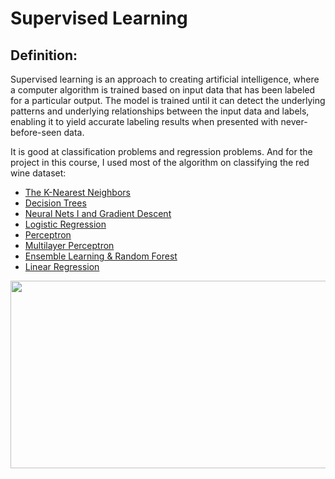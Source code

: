 
# Supervised Learning 

## Definition: 
Supervised learning is an approach to creating artificial intelligence, where a computer algorithm is trained based on input data that has been labeled for a particular output. The model is trained until it can detect the underlying patterns and underlying relationships between the input data and labels, enabling it to yield accurate labeling results when presented with never-before-seen data.

It is good at classification problems and regression problems. And for the project in this course, I used most of the algorithm on classifying the red wine dataset:
  + [The K-Nearest Neighbors](https://github.com/bamboohorseking/INDE577/tree/main/Supervised-Learning/K-Nearest-Neighbors)
  + [Decision Trees](https://github.com/bamboohorseking/INDE577/tree/main/Supervised-Learning/Decision_Tree)
  + [Neural Nets I and Gradient Descent](https://github.com/bamboohorseking/INDE577/tree/main/Supervised-Learning/Gradient_Descent%26Neural_Network)
  + [Logistic Regression](https://github.com/bamboohorseking/INDE577/tree/main/Supervised-Learning/Logistic_Regression)
  + [Perceptron](https://github.com/bamboohorseking/INDE577/tree/main/Supervised-Learning/Perceptron)
  + [Multilayer Perceptron](https://github.com/bamboohorseking/INDE577/tree/main/Supervised-Learning/Multilayer_Perceptron)
  + [Ensemble Learning & Random Forest](https://github.com/bamboohorseking/INDE577/tree/main/Supervised-Learning/Ensemble_Learning%26Random_Forest)
  + [Linear Regression](https://github.com/bamboohorseking/INDE577/tree/main/Supervised-Learning/Linear_Regression)

<img src="https://tutorials.one/wp-content/uploads/2020/04/Supervised-Learning-in-Machine-Learning-696x398.jpg" width="600" height="300">
